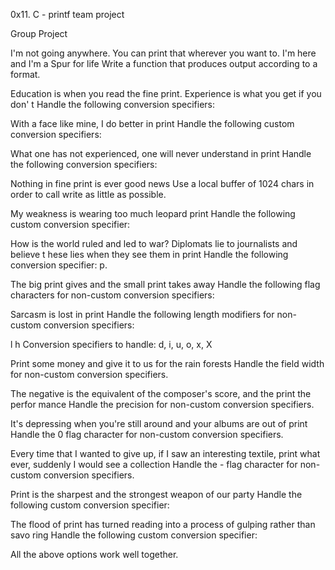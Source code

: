 0x11. C - printf team project

Group Project 

I'm not going anywhere. You can print that wherever you want to. I'm here and I'm a Spur for life
Write a function that produces output according to a format.

Education is when you read the fine print. Experience is what you get if you don' t
Handle the following conversion specifiers:

With a face like mine, I do better in print
Handle the following custom conversion specifiers:

What one has not experienced, one will never understand in print
Handle the following conversion specifiers:

Nothing in fine print is ever good news
Use a local buffer of 1024 chars in order to call write as little as possible.

My weakness is wearing too much leopard print
Handle the following custom conversion specifier:

How is the world ruled and led to war? Diplomats lie to journalists and believe t hese lies when they see them in print
Handle the following conversion specifier: p.

The big print gives and the small print takes away
Handle the following flag characters for non-custom conversion specifiers:

Sarcasm is lost in print
Handle the following length modifiers for non-custom conversion specifiers:

l
h
Conversion specifiers to handle: d, i, u, o, x, X

Print some money and give it to us for the rain forests
Handle the field width for non-custom conversion specifiers.

The negative is the equivalent of the composer's score, and the print the perfor mance
Handle the precision for non-custom conversion specifiers.

It's depressing when you're still around and your albums are out of print
Handle the 0 flag character for non-custom conversion specifiers.

Every time that I wanted to give up, if I saw an interesting textile, print what ever, suddenly I would see a collection
Handle the - flag character for non-custom conversion specifiers.

Print is the sharpest and the strongest weapon of our party
Handle the following custom conversion specifier:

The flood of print has turned reading into a process of gulping rather than savo ring
Handle the following custom conversion specifier:

All the above options work well together.
